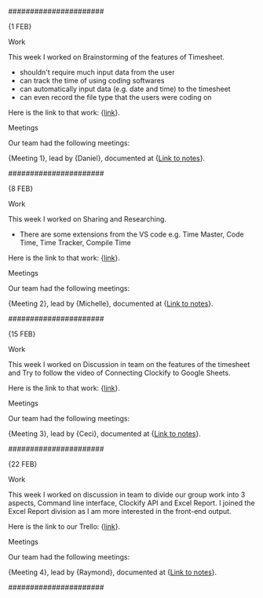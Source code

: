 ######################

{1 FEB}

Work

This week I worked on Brainstorming of the features of Timesheet.
- shouldn't require much input data from the user
- can track the time of using coding softwares
- can automatically input data (e.g. date and time) to the timesheet
- can even record the file type that the users were coding on

Here is the link to that work: {[link](https://github.com/HTTP5214-Winter2023/TimeKeeper/blob/69080d909519e6858be217e6f362c818128e3b1f/standup-logs/standup-log-TinWaiCheung)}.


Meetings

Our team had the following meetings:

{Meeting 1},
lead by {Daniel},
documented at {[Link to notes](https://raw.githubusercontent.com/HTTP5214-Winter2023/TimeKeeper/79ffb9a3ade11be92d6006601e8df0e1ae51503d/meetings/20230201.md)}.



######################

{8 FEB}

Work

This week I worked on Sharing and Researching.
- There are some extensions from the VS code e.g. Time Master, Code Time, Time Tracker, Compile Time

Here is the link to that work: {[link](https://raw.githubusercontent.com/HTTP5214-Winter2023/TimeKeeper/main/research/Reserch-TinWaiCheung.md)}.


Meetings

Our team had the following meetings:

{Meeting 2},
lead by {Michelle},
documented at {[Link to notes](https://raw.githubusercontent.com/HTTP5214-Winter2023/TimeKeeper/main/meetings/20230208.md)}.



######################

{15 FEB}

Work

This week I worked on Discussion in team on the features of the timesheet and 
Try to follow the video of Connecting Clockify to Google Sheets.

Here is the link to that work: {[link](https://www.youtube.com/watch?v=LCfMUx4ZLSI )}.


Meetings

Our team had the following meetings:

{Meeting 3},
lead by {Ceci},
documented at {[Link to notes](https://raw.githubusercontent.com/HTTP5214-Winter2023/TimeKeeper/main/meetings/20230215.md)}.



######################

{22 FEB}

Work

This week I worked on discussion in team to divide our group work into 3 aspects, Command line interface, Clockify API and Excel Report.
I joined the Excel Report division as I am more interested in the front-end output.

Here is the link to our Trello: {[link](https://trello.com/b/CL8l3a0i/http5214-time-keeper)}.


Meetings

Our team had the following meetings:

{Meeting 4},
lead by {Raymond},
documented at {[Link to notes](https://raw.githubusercontent.com/HTTP5214-Winter2023/TimeKeeper/main/meetings/20230222.md)}.



######################
